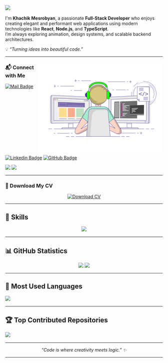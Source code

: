 <img src="https://capsule-render.vercel.app/api?type=waving&color=0:3a8296,100:091519&height=150&text=Hi,%20I'm%20Khachik%20Mesrobyan&fontSize=45&fontColor=61DAFB&fontAlignY=45&animation=twinkling&desc=Full-Stack%20Developer%20|%20React%20|%20Node.js%20|%20JavaScript&descSize=24&descAlignY=85&section=header" />

I'm **Khachik Mesrobyan**, a passionate **Full-Stack Developer** who enjoys creating elegant and performant web applications using modern technologies like **React**, **Node.js**, and **TypeScript**.  
I’m always exploring animation, design systems, and scalable backend architectures.  

💡 *“Turning ideas into beautiful code.”*

---

<img align="right" alt="Coding" width="400" src="https://raw.githubusercontent.com/devSouvik/devSouvik/master/gif3.gif">

### 📬 Connect with Me

[![Mail Badge](https://img.shields.io/badge/-khachik.mesrobyan@gmail.com-dc2626?style=flat&labelColor=dc2626&logo=gmail&logoColor=white)](mailto:khachik.mesrobyan@gmail.com)
[![Linkedin Badge](https://img.shields.io/badge/-Khachik%20Mesrobyan-0A66C2?style=flat&labelColor=0A66C2&logo=linkedin&logoColor=white)](https://www.linkedin.com/in/khachik-mesrobyan-b78588359/)
[![GitHub Badge](https://img.shields.io/badge/-mesrobyan77-181717?style=flat&labelColor=181717&logo=github&logoColor=white)](https://github.com/mesrobyan77)
<!-- [![Discord Badge](https://img.shields.io/badge/-Mesrobyan-5865F2?style=flat&labelColor=5865F2&logo=discord&logoColor=white)](https://discord.com/users/) -->
[![](https://komarev.com/ghpvc/?username=mesrobyan77&color=blue&label=Profile%20Views)](https://github.com/mesrobyan77)
[![](https://img.shields.io/github/followers/mesrobyan77?label=GitHub%20Followers)](https://github.com/mesrobyan77)

---

### 📄 Download My CV

<p align="center">
  <a href="./Khachik_CV.pdf" download>
    <img src="https://img.shields.io/badge/Download%20CV-3a8296?style=for-the-badge&logo=adobeacrobatreader&logoColor=white" alt="Download CV" />
  </a>
</p>

---

## 🧠 Skills

<p align="center">
  <img src="https://skillicons.dev/icons?i=html,css,js,ts,react,redux,tailwind,sass,materialui,git,nodejs,express,sequelize,mongodb,mysql,postgres,figma,linux,github&theme=dark" />
</p>

---

## 📊 GitHub Statistics

<p align="center">
  <img src="https://github-readme-stats.vercel.app/api?username=mesrobyan77&theme=react&show_icons=true&hide_border=false" height="160" />
  <img src="https://github-readme-streak-stats.herokuapp.com?user=mesrobyan77&theme=react&hide_border=false&currStreakNum=61DAFB&sideLabels=61DAFB&currStreakLabel=61DAFB" height="160" />
</p>

---

## 🧮 Most Used Languages

<p align="start">
  <img src="https://github-readme-stats.vercel.app/api/top-langs/?username=mesrobyan77&layout=compact&langs_count=8&theme=react&hide_border=false&custom_title=Most%20Used%20Languages&include_orgs=true" height="160" />
</p>

---

## 🏆 Top Contributed Repositories

<p align="start">
  <img src="https://github-contributor-stats.vercel.app/api?username=mesrobyan77&limit=5&theme=react&combine_all_yearly_contributions=true" height="160" />
</p>

---

<p align="center">
  <i>“Code is where creativity meets logic.” ✨</i>
</p>

---

